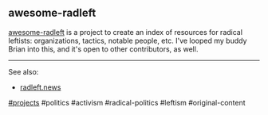 ## awesome-radleft

[awesome-radleft](https://github.com/radleft/awesome-radleft) is a project to
create an index of resources for radical leftists: organizations, tactics,
notable people, etc. I've looped my buddy Brian into this, and it's open to
other contributors, as well.

---

See also:

- [radleft.news](../ideas/radleft.news.md)

[#projects](../projects.md) #politics #activism #radical-politics #leftism
#original-content
